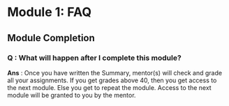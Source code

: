 # Module 1: FAQ
<!--
## Choosing Persona's

### Q : Can I change persona's after this module?
**Ans** : No, for people who want to experience both persona's, complete one 
persona end-to-end then you can apply for a different persona in the next internship.

### Q : I am confused in choosing the persona, how do I get clarity?
**Ans** : Please checkout the Product skilling Flow chart for IoT [here](extras/01.png), 
and choose the pathway which resonates with you.
-->

## Module Completion

### Q : What will happen after I complete this module?
**Ans** : Once you have written the Summary, mentor(s) will check and grade all
your assignments. If you get grades above 40, then you get access to the next module.
Else you get to repeat the module.
Access to the next module will be granted to you by the mentor.


